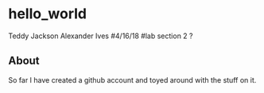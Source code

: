 # hello_world

Teddy Jackson
Alexander Ives
#4/16/18
#lab section 2 ?



## About
So far I have created a github account and toyed around with the stuff on it.
